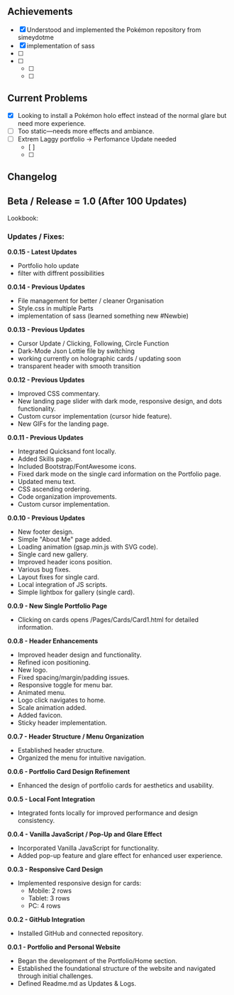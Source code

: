 <!-- ROADMAP -->
## Achievements

- [x] Understood and implemented the Pokémon repository from simeydotme
- [x] implementation of sass 
- [ ] 
- [ ] 
    - [ ] 
    - [ ] 

<!-- Current Challenges -->
## Current Problems

- [x] Looking to install a Pokémon holo effect instead of the normal glare but need more experience.
- [ ] Too static—needs more effects and ambiance.
- [ ] Extrem Laggy portfolio -> Perfomance Update needed
    - [ ] 
    - [ ] 


<!--
Notes for myself:

- PC View ab 1024px
Ohne @media screen attribute

- Tablet View bis 1024px
@media screen and (max-width: 1024 px)

- /* Handy View bis 480px */
@media screen and (max-width: 480px)

Body mit  min-width: 360px attribute.

-->


<!-- Changelog -->
## Changelog

## Beta / Release = 1.0 (After 100 Updates)

Lookbook:

### Updates / Fixes:

**0.0.15 - Latest Updates**
- Portfolio holo update
- filter with diffrent possibilities

**0.0.14 - Previous Updates**
- File management for better / cleaner Organisation
- Style.css in multiple Parts
- implementation of sass (learned something new #Newbie)

**0.0.13 - Previous Updates**
- Cursor Update / Clicking, Following, Circle Function
- Dark-Mode Json Lottie file by switching
- working currently on holographic cards / updating soon
- transparent header with smooth transition

**0.0.12 - Previous Updates**
- Improved CSS commentary.
- New landing page slider with dark mode, responsive design, and dots functionality.
- Custom cursor implementation (cursor hide feature).
- New GIFs for the landing page.

**0.0.11 - Previous Updates**
- Integrated Quicksand font locally.
- Added Skills page.
- Included Bootstrap/FontAwesome icons.
- Fixed dark mode on the single card information on the Portfolio page.
- Updated menu text.
- CSS ascending ordering.
- Code organization improvements.
- Custom cursor implementation.

**0.0.10 - Previous Updates**
- New footer design.
- Simple "About Me" page added.
- Loading animation (gsap.min.js with SVG code).
- Single card new gallery.
- Improved header icons position.
- Various bug fixes.
- Layout fixes for single card.
- Local integration of JS scripts.
- Simple lightbox for gallery (single card).

**0.0.9 - New Single Portfolio Page**
- Clicking on cards opens /Pages/Cards/Card1.html for detailed information.

**0.0.8 - Header Enhancements**
- Improved header design and functionality.
- Refined icon positioning.
- New logo.
- Fixed spacing/margin/padding issues.
- Responsive toggle for menu bar.
- Animated menu.
- Logo click navigates to home.
- Scale animation added.
- Added favicon.
- Sticky header implementation.

**0.0.7 - Header Structure / Menu Organization**
- Established header structure.
- Organized the menu for intuitive navigation.

**0.0.6 - Portfolio Card Design Refinement**
- Enhanced the design of portfolio cards for aesthetics and usability.

**0.0.5 - Local Font Integration**
- Integrated fonts locally for improved performance and design consistency.

**0.0.4 - Vanilla JavaScript / Pop-Up and Glare Effect**
- Incorporated Vanilla JavaScript for functionality.
- Added pop-up feature and glare effect for enhanced user experience.

**0.0.3 - Responsive Card Design**
- Implemented responsive design for cards:
  - Mobile: 2 rows
  - Tablet: 3 rows
  - PC: 4 rows

**0.0.2 - GitHub Integration**
- Installed GitHub and connected repository.

**0.0.1 - Portfolio and Personal Website**
- Began the development of the Portfolio/Home section.
- Established the foundational structure of the website and navigated through initial challenges.
- Defined Readme.md as Updates & Logs.
</details>